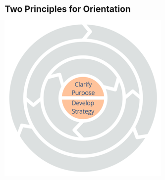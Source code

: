 [:menu-title]: # "Orientation"

# Two Principles for Orientation


![Two Principles for Orientation: Clarify Purpose | Develop Strategy](img/csf/csf-light-orientation.png)

